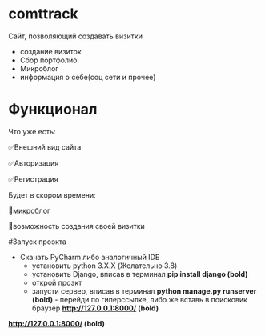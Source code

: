# comttrack

Сайт, позволяющий создавать визитки
- создание визиток
- Сбор портфолио
- Микроблог
- информация о себе(соц сети и прочее)

# Функционал
Что уже есть:

:white_check_mark:Внешний вид сайта

:white_check_mark:Авторизация

:white_check_mark:Регистрация

Будет в скором времени:

:black_square_button:микроблог

:black_square_button:возможность создания своей визитки

#Запуск проэкта
- Скачать PyCharm либо аналогичный IDE
  - установить python 3.X.X (Желательно 3.8)
   - установить Django, вписав в терминал  **pip install django (bold)**
    - открой проэкт
     - запусти сервер, вписав в терминал  **python manage.py runserver (bold)**
      - перейди по гиперссылке, либо же вставь в поисковик браузер **http://127.0.0.1:8000/ (bold)**

**http://127.0.0.1:8000/ (bold)**
